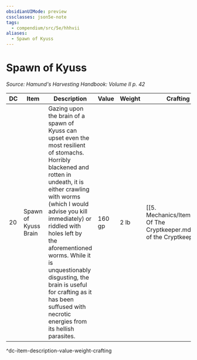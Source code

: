 ```yaml
---
obsidianUIMode: preview
cssclasses: json5e-note
tags:
  - compendium/src/5e/hhhvii
aliases:
  - Spawn of Kyuss
---
```

# Spawn of Kyuss
*Source: Hamund's Harvesting Handbook: Volume II p. 42* 

| DC | Item | Description | Value | Weight | Crafting |
|----|------|-------------|-------|--------|----------|
| 20 | Spawn of Kyuss Brain | Gazing upon the brain of a spawn of Kyuss can upset even the most resilient of stomachs. Horribly blackened and rotten in undeath, it is either crawling with worms (which I would advise you kill immediately) or riddled with holes left by the aforementioned worms. While it is unquestionably disgusting, the brain is useful for crafting as it has been suffused with necrotic energies from its hellish parasites. | 160 gp | 2 lb | [[5. Mechanics/Items/Helm Of The Cryptkeeper.md\|Helm of the Cryptkeeper]] |
^dc-item-description-value-weight-crafting
